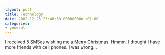 ```yaml
---
layout: post
title: Technology
date: 2002-12-25 23:46:50.000000000 +01:00
categories:
- general
---
```

I received 5 SMSes wishing me a Merry Christmas. Hmmm. I thought I have more friends with cell phones. I was wrong...
